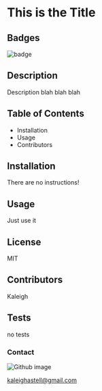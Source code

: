 
# This is the Title
## Badges
![badge](No)
## Description
Description blah blah blah
## Table of Contents
* Installation
* Usage
* Contributors
## Installation
There are no instructions!
## Usage 
Just use it
## License
MIT
## Contributors
Kaleigh
## Tests
no tests

### Contact
![Github image](sdf)

kaleighastell@gmail.com
